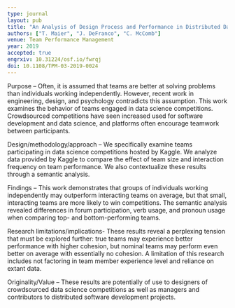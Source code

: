 ```yaml
---
type: journal
layout: pub
title: "An Analysis of Design Process and Performance in Distributed Data Science Teams"
authors: ["T. Maier", "J. DeFranco", "C. McComb"]
venue: Team Performance Management
year: 2019
accepted: true
engrxiv: 10.31224/osf.io/fwrqj
doi: 10.1108/TPM-03-2019-0024
---
```


Purpose – Often, it is assumed that teams are better at solving problems than individuals working independently. However, recent work in engineering, design, and psychology contradicts this assumption. This work examines the behavior of teams engaged in data science competitions. Crowdsourced competitions have seen increased used for software development and data science, and platforms often encourage teamwork between participants.

Design/methodology/approach – We specifically examine teams participating in data science competitions hosted by Kaggle. We analyze data provided by Kaggle to compare the effect of team size and interaction frequency on team performance. We also contextualize these results through a semantic analysis.

Findings – This work demonstrates that groups of individuals working independently may outperform interacting teams on average, but that small, interacting teams are more likely to win competitions. The semantic analysis revealed differences in forum participation, verb usage, and pronoun usage when comparing top- and bottom-performing teams.

Research limitations/implications- These results reveal a perplexing tension that must be explored further: true teams may experience better performance with higher cohesion, but nominal teams may perform even better on average with essentially no cohesion. A limitation of this research includes not factoring in team member experience level and reliance on extant data.

Originality/Value – These results are potentially of use to designers of crowdsourced data science competitions as well as managers and contributors to distributed software development projects.
